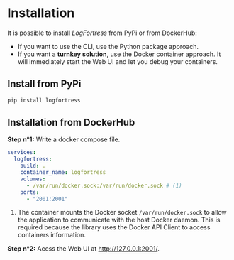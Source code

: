 # Installation

It is possible to install *LogFortress* from PyPi or from DockerHub:

- If you want to use the CLI, use the Python package approach.
- If you want a **turnkey solution**, use the Docker container approach. It will immediately start the Web UI and let you debug your containers.

## Install from PyPi

``` bash
pip install logfortress
```

## Installation from DockerHub

**Step n°1:** Write a docker compose file.

``` yaml
services:
  logfortress:
    build: .
    container_name: logfortress
    volumes:
      - /var/run/docker.sock:/var/run/docker.sock # (1)
    ports:
      - "2001:2001"
```

1.  The container mounts the Docker socket `/var/run/docker.sock` to allow the application to communicate with the host Docker daemon. This is required because the library uses the Docker API Client to access containers information.

**Step n°2:** Acess the Web UI at <a href="http://127.0.0.1:2001/" target="_blank">http://127.0.0.1:2001/</a>.


